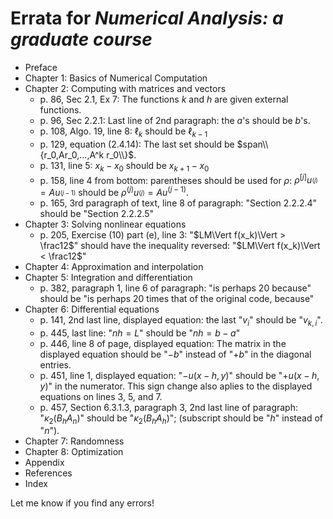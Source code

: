 # Errata for *Numerical Analysis: a graduate course*

* Preface
* Chapter 1: Basics of Numerical Computation
* Chapter 2: Computing with matrices and vectors
  * p. 86, Sec 2.1, Ex 7: The functions *k* and *h* are given external functions.
  * p. 96, Sec 2.2.1: Last line of 2nd paragraph: the *a*'s should be *b*'s.
  * p. 108, Algo. 19, line 8: $\ell_k$ should be $\ell_{k-1}$
  * p. 129, equation (2.4.14): The last set should be $span\\{r_0,Ar_0,...,A^k r_0\\}$.
  * p. 131, line 5: $x_k-x_0$ should be $x_{k+1}-x_0$
  * p. 158, line 4 from bottom: parentheses should be used for $\rho$: $\rho^{[j]}u_^{(j)} = A u_^{(j-1)}$ should be  $\rho^{(j)}u_^{(j)} = A u^{(j-1)}$.
  * p. 165, 3rd paragraph of text, line 8 of paragraph: "Section 2.2.2.4" should be "Section 2.2.2.5"
* Chapter 3: Solving nonlinear equations
  * p. 205, Exercise (10) part (e), line 3: "$LM\Vert f(x_k)\Vert > \frac12$" should have the inequality reversed: "$LM\Vert f(x_k)\Vert < \frac12$"
* Chapter 4: Approximation and interpolation
* Chapter 5: Integration and differentiation
  * p. 382, paragraph 1, line 6 of paragraph: "is perhaps 20 because" should be "is perhaps 20 times that of the original code, because"
* Chapter 6: Differential equations
  * p. 141, 2nd last line, displayed equation: the last "$v_i$" should be "$v_{k,i}$".
  * p. 445, last line: "$n h = L$" should be "$n h = b-a$"
  * p. 446, line 8 of page, displayed equation: The matrix in the displayed equation should be "$-b$" instead of "$+b$" in the diagonal entries.
  * p. 451, line 1, displayed equation: "$-u(x-h,y)$" should be "$+u(x-h,y)$" in the numerator. This sign change also aplies to the displayed equations on lines 3, 5, and 7.
  * p. 457, Section 6.3.1.3, paragraph 3, 2nd last line of paragraph: "$\kappa_2(B_h A_n)$" should be "$\kappa_2(B_h A_h)$"; (subscript should be "$h$" instead of "$n$").
* Chapter 7: Randomness
* Chapter 8: Optimization
* Appendix
* References
* Index

Let me know if you find any errors!
